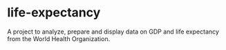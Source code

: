 # life-expectancy
A project to analyze, prepare and display data on GDP and life expectancy from the World Health Organization.
